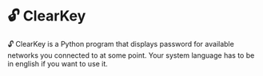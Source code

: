 # 🔓 ClearKey
🔓 ClearKey is a Python program that displays password for available networks you connected to at some point. Your system language has to be in english if you want to use it.
